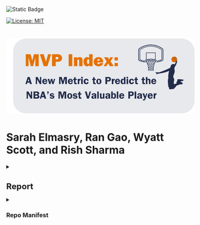![Static Badge](https://img.shields.io/badge/Repo_Status%3A-Work_in_Progress-blue?style=flat&logo=data%3Aimage%2Fpng%3Bbase64%2CiVBORw0KGgoAAAANSUhEUgAAAC0AAAAiCAMAAAD8kqB9AAAClFBMVEUAAAD%2F%2F%2F%2FBYzTCysr2WxvyQRLnSibjUy3VZSLbQyvSjHHIjEX5%2F%2F%2F5%2B%2FvIz9D8%2F%2F%2F4WhryWRz3QBHxUR7ySh%2FxbBjsTiHwbxnnTCXVQiz96eTg4N%2Fd3dzL0tH0XDPFzc32SRv0UB%2F3WRr4XRn1SR32VBv1Uhz0TB71URz0QBDySh3%2FYAP4ZxT1YxnwXRz0ZxnvTh7vVR7yPhDxQhfrTB%2FcVCLfRSzUUCfdPCbLciPQOjLu8fHc5OXn5eT85uHj4uHY19bKt6%2F3WBv2Uhv0WS%2F1TSDyWjT0Sx33XBr3Vhv0Vxz3XRr3Xhr1Uhv0Ux30SRv0Whv3Yhn2Xhr0UhzzPg%2F2RBb0Tx7zPg%2FzPg7zUR33YxjyTh%2F7XgL6WQDxTh%2FwVB%2F3Pw%2FzPA3wTh7zYRv1aBntTCDxXhzrTx%2FwSh7oYCDxaxjuTiDmSyHsWR7rPxnoQiXnchrmehr%2B9%2FTs7%2FD%2B7unW2djQ19jm2dbHxcLKuLD3v6%2FJrKL1SRvvelv25ePBxML7aRfg7%2FbS5ezY7PDA1t32VBv2UBz0SR70QxT0QxT0QxT2VRv1VRz3Yhn1Sx34VRvyTB%2F1Sh71Rhj2Uhz2TBj3YRn3Yxn1RBb5ZBfxTB%2F2ZBn7Zgz4Zhj4QhPuWB30ZBrySR3yXhzvSyDvWRv3PxDvTR%2F0WRzyYhvyPQ32aRryahrvViDuYhnxQRPzbRrsRh%2FYXSPuchnrcxjRp5vqbEr5v6%2F0cU3wWDD849vQqqD3pI32n4b2moDfhmznlmTocVD0XjX5Vhrl5ubKtKvirZ%2FPpprTpZbWnI%2F8q3z2lnv4lHn5pXXwn27fhGrfgmjlkF%2F5klzmclPjcFD1bUn0Z0Ptd0H3bDb0VCr0WyT4WRn7YRf4PQvBMCeZAAAAs3RSTlMA%2FQj72VQnHBIPBgX%2B%2Fv78%2BKqajGI0LyolBv7%2B%2Fv79%2FPX09PTu287Cv7%2B1oqCTi394c1pONCIYFRINCv7%2B%2Fv7%2B%2Fv79%2Ffv39fHw7evp4uHS0M%2FMysXFwbq4s7Cwq6SimpGQgX59eHJoYFlRUElHRD8sGRX%2B%2Fv7%2B%2Fv7%2B%2Fv7%2B%2Fv38%2FPv6%2Bvn57u3p4%2BLd19bV0tLNzcrIwsC5trSnp6eioJ%2Bem5uVlZWRkIiDbmlcS0tEOTQjHZlkpy4AAAI7SURBVDjLYqAPyBHU0Y6NjZlvCuZxLp%2BtrR2jI5iOS7nWjX2nT1xQ5ARzuKdc3Xf%2BzDV%2Fdlyq2dt3NvHbqUhAzJ50vKWxzi0Pt1sSttRLM25bAWYbbXd0YDwVgcflEirH%2BHi2dpoBmVyhe%2BWtd7isBTLxGM4MNDyRQZKBdXtlKf%2FJCLzBwua%2BGWh4BzsDE8RoY%2FyhuGQLsz3%2F5USg0Y4yjHvCufCrZlPYLMuztYt9%2Bjk%2BXjs5Y0JRJAQ0nHFbiNthaaDRQD4RhlfdPsvHKyXHSjj%2BhfYz2xbVVtsw7tbkIqxaAmg4b3kFwmjChh%2BSgRhNGIi57iyTKS45YIRDHiAONMMvyjvw70Iz2hzOMs3kQDX8qI3UARRXc2duQJLXW4MsN%2FdS864QJiQBUb1cZHnTeQvFETwTxSNXkFxdoCdoguZ2wwDdjXDOguvqcKMLkwOEOTG8mh%2FpoysOM7xGBMrapM8SnIM1aDL8PGat4waxJFPZIe7V9fZNlcQRklYiagKB%2BqLcEJ74yqlKqklmeGLGyjjSU3laimiB%2BCrAoryVwkTMgYGHUzHIUjMDr1sNPso3BeLZcKpjMmfisEwTzErRiQpUVurXmNgm0Dtjjn7WsuRCDqAMWvj1%2BAWxsHgcdPJUnRwnst6CwVIsQ1ij28vpoAALS5Ca6mIU1aujVaINklp9s%2FMtkEQ52fKCneMN4tzDDNGcsmiCsIZzGoYLcxXVhNW1mNCFLZb6q2MrILO1%2BmZKYPMorlBlIBcAACpxj1lvNSqgAAAAAElFTkSuQmCC&labelColor=%23232D4B&color=%23E57200)

[![License: MIT](https://img.shields.io/badge/License-MIT-yellow.svg)](https://opensource.org/licenses/MIT)

<h1 align="center">
    <img src="images/logo.png" alt="mftool-java">
</h1>
<p align="center">

# Sarah Elmasry, Ran Gao, Wyatt Scott, and Rish Sharma

<details>
<summary><h1 style="font-size: 22px;">Report</h1></summary>

<details>
<summary><h3 style="font-size: 16px;">Introduction</h3></summary>

Data Scientists and analysts have developed several metrics for determining a player's value to their team's success. Prominent examples include Value Over Replacement Player (VORP), Box Plus/Minus (BPM), and FiveThirtyEight's Robust Algorithm (using) Player Tracking (and) On/Off Ratings (RAPTOR)​. We aim to develop a multivariate index that weighs these parameters based on how well they predict MVP rankings, then test it on unseen data for the most recent five seasons to see if our "MVP index" correctly predicts the MVP rankings.​ We will experiment with the index formula and compare it to other methods developed by reputable analyst sources.

</details>

<details>
<summary><h3 style="font-size: 16px;">Data</h3></summary>

We obtained the dataset from Kaggle, but the data was originally scraped from Basketball-Reference via automated HTML parsing. The dataset contains statistics for National Basketball Association (NBA) players relevant to determining the Most Valuable Player (MVP) in a season and has 7,329 entries with 53 columns. The dataset is significant in its breadth and depth of coverage.

The dataset is stored in a comma-separated Excel sheet, `mvp_data.csv`, which we load into `DataCleaning_EDA.ipynb` and perform some cleaning and aggregation steps, including:

* Fill missing values for the Rank, mvp_share, and Trp Dbl (Triple Double) columns
* Normalize the Trp Dbl column by dividing it by G (the total number of games played in a given season)
* Convert G (Games) and Season columns to integer data type
* Filter the entire data frame (`df`) to include only players that meet the 40-game requirement necessary to be considered for the MVP award
* Create the Rk_Conf (Conference Ranking) column – calculate conference rankings for each season based on W (the number of wins), then re-rank the conference rankings within each season and conference group.
* Save the edited data frame thus far to `mvp_data_edit.csv` (we use this in `Test.ipynb` to merge predicted values with actual and compare results)
* Drop the Conference and W (Wins) columns
* Create a separate data frame (`df_last`) with the data for the most recent five seasons (2018–22), which we use to test our final model and index in `Test.ipynb`
* Create last_names and last_seasons
* Check for missing values: We found many missing values for seasons before 1980; for example, 3P (Three-pointers) were not introduced in the NBA until 1979–80, and there are a lot of missing values before then, so we drop any season before 1980.
* Save `df` and `df_last` to comma-separated Excel files

We discuss some additional preprocessing steps in the Experimental Design section below, as these steps relate to the project's feature selection and modeling phases.

The values we seek to predict are in the `mvp_share` column, which represents the result of the MVP voting for each season.

</details>


<details>
<summary><h3 style="font-size: 16px;">Experimental Design</h3></summary>

<details>
<summary><h4 style="font-size: 14px;">Hardware Details</h4></summary>

We use Rivanna – the University of Virginia’s High-Performance Computing (HPC) system – with the following hardware details:

* **System**: Linux
* **Node Name**: udc-an34-1
* **Release**: 4.18.0-425.10.1.el8_7.x86_64
* **Version**: #1 SMP Thu Jan 12 16:32:13 UTC 2023
* **Machine**: x86_64
* **CPU Cores**: 28
* **RAM**: 36GB
* **CPU Vendor**: AuthenticAMD
* **CPU Model**: AMD EPYC 7742 64-Core Processor
</details>

<details>
<summary><h4 style="font-size: 14px;">Feature Selection Process</h4></summary>

In `FeatureSelection.ipynb`, we load in the main data frame (`df`) that we created and saved in `DataCleaning_EDA.ipynb`.

We perform robust feature selection to reduce model and index complexity. The main code we use for feature selection can be found in `preptrain.py`. This Python module file includes a function, `preprocess_and_train`, which we employ in `FeatureSelection.ipynb`. We wrote the function to perform the following:

* Impute missing values with the median value for numeric features, scale the features using standardization (subtracting the mean and dividing by the standard deviation) and apply one-hot encoding for categorical features.

* Apply the preprocessing separately to the training and testing datasets and extract the feature names, removing any prefixes.

* Train and test eight different models on the preprocessed data and extract the feature importance scores of the top ten predictors. The models are:

  - Random Forest (RF)
  - Decision Tree (DTree)
  - Principal Component Analysis (PCA)
  - Gradient Boosting (GB)
  - Support Vector (SVR)
  - Extra Trees (XTrees)
  - AdaBoost (Ada)
  - Extreme Gradient Boosting (XGB)

For hyperparameter tuning, we define a reasonably extensive parameter grid for each method and use Bayesian optimization with five-fold cross-validation to sample parameter settings from the specified distributions.

In `FeatureSelection.ipynb`, we run the `preprocess_and_train function` from `preptrain.py` and use the `print_dict_imps` function from `print_imps.py` to print tables of the feature importances for each method, which we store in a Python dictionary via the `preprocess_and_train function`. We then use the `avg_imp` function from `print_imps.py` to display the average feature importance across the eight methods. 

We then use the `avg_imp` function from `print_imps.py` to display the average feature importance across the eight methods. The results for the top 10 features included several features related to points (scoring) that are highly correlated, including FT (free throws), 2P (two-pointers), FG (field goals), FGA (field goal attempts), FTA (free throw attempts) and PTS (points).

The results for the top 10 features include several highly correlated features related to scoring, including FT (free throws), 2P (two-pointers), FG (field goals), FGA (field goal attempts), FTA (free throw attempts), and PTS (points).

We chose to drop all of these except PTS because the latter effectively captures the others. The resulting top ten features are:

- OWS = Offensive Win Shares (see <a href="https://www.basketball-reference.com/about/ws.html">NBA Win Shares</a> for more information on how this is calculated)
- MP = Minutes Played
- PTS = Points
- WS = Win Shares (see <a href="https://www.basketball-reference.com/about/ws.html">NBA Win Shares</a> for information about how this feature is calculated)
- VORP = Value Over Replacement Player
- PER = Player Efficiency Rating (see <a href="https://www.basketball-reference.com/about/per.html">Calculating PER</a> for the formula)
- TOV = Turnovers
- AST = Assists
- TS% = True Shooting Percentage
- Rk_Year = Team league ranking

There are still some highly correlated features, but we proceed with these 10 and save them into a comma-separated Excel file (`df_separated.csv`) to use for modeling.

</details>

<details>
<summary><h4 style="font-size: 14px;">Modeling</h4></summary>

In `Models.ipynb`, we use `df_selected.csv` to train and test only the ensemble and tree-based methods, as these are best suited for our next task — finding the best model we can and using the feature importance scores to inform our index design.

The image below displays the average feature importance score for each feature. 

![](images/avg_importance.png)

As the table shows, on average, Win Shares (WS) and Value Over Replacement Play (VORP) are the most important features. 

The table below highlights the best-performing model (the ExtraTrees regressor), which barely outperforms the Extreme GradientBoosting Regressor (XGBoost). We save the best ExtraTrees model from `Models.ipynb` and import it into `Test.ipynb`, where we test it against the 2018–22 seasons.

![](images/model_performance.png)

</details>

<details>
<summary><h4 style="font-size: 14px;">Testing</h4></summary>

In `Test.ipynb`, we load in the selected features as `df_selected`, the training dataset as `df`, the testing dataset containing the data for the 2018–22 seasons as `df_last`, and the best model as `XTrees`. We filter `df` and `df_last` to include only the predictors in `df_selected`. 

We then perform an 80-20 train/test split of `df` and train and test `XTrees`. Next, we use `XTrees` to predict the mvp_share for the 2018–22 seasons and compare the predicted values to the actual values.

The image below displays the top four (by actual MVP share) players for the 2018–22 seasons and compares the predictions to the actual values. 

![](images/pred_actual.png)

TO BE CONTINUED AFTER TESTING ...

</details>
</details>

<details>
<summary><h3 style="font-size: 16px;">Results</h3></summary>

TBD...

</details>

<details>
<summary><h3 style="font-size: 16px;">Testing</h3></summary>

TBD ...

</details>

<details>
<summary><h3 style="font-size: 16px;">Conclusions</h3></summary>

TBD ...

</details>
</details>

<details>
<summary><h1 style="font-size: 16px;">Repo Manifest</h1></summary>

<details>
<summary><img src="images/ipynb.png" align="left" width="40" height="40" /> Jupyter Notebooks</summary>
  
- ### [FeatureSelection.ipynb](https://github.com/WD-Scott/DS5110_Project/blob/main/Jupyter%20Notebooks/FeatureSelection.ipynb):

  Feature Selection notebook where we use the `preprocess_and_train` function from `preptrain.py` and ensemble the methods to generate the best 10 features.
  
- ### [DataCleaning_EDA.ipynb](https://github.com/WD-Scott/DS5110_Project/blob/main/Jupyter%20Notebooks/DataCleaning_EDA.ipynb):
  
  Exploratory notebook where the data is cleaned; includes some basic EDA.

- ### [Models.ipynb](https://github.com/WD-Scott/DS5110_Project/blob/main/Jupyter%20Notebooks/Models.ipynb):

  Modeling notebook where we use the selected features (from `df_selected.csv`) to train and evaluate a range of models and extract their feature importance. These results will inform how we weight features in the index.

- ### [Test.ipynb](https://github.com/WD-Scott/DS5110_Project/blob/main/Jupyter%20Notebooks/Test.ipynb):

  This notebook contains the code where we test our best model (from `Models.ipynb`) against the last five seasons. We include some visualizations showing the model prediction versus the actual values.

</details>
<br>
<details>
<summary><img src="images/csv.png" align="left" width="40" height="40" /> Data Files</summary>
  
- ### [df_clean.csv](https://github.com/WD-Scott/DS5110_Project/blob/main/Data%20Files/df_clean.csv):
  
  Main .csv file used for training and validation.

- ### [df_last.csv](https://github.com/WD-Scott/DS5110_Project/blob/main/Data%20Files/df_last.csv):
  
  Testing .csv file for examining model performance on last 5 seasons (2018-22).

- ### [df_selected.csv](https://github.com/WD-Scott/DS5110_Project/blob/main/Data%20Files/df_selected.csv):

  Selected features .csv containing the subset of predictor variables.

- ### [mvp_data.csv](https://github.com/WD-Scott/DS5110_Project/blob/main/Data%20Files/mvp_data.csv):
  Initial NBA mvp data set. Reduced in `DataCleaning_EDA.ipynb` to only include essential rows and columns of study.
</details>
<br>
<details>
<summary><img src="images/py.png" align="left" width="40" height="40" /> Python Module Files (helper functions, classes)</summary>
  
- ### [pltcorrheatmap.py](https://github.com/WD-Scott/DS5110_Project/blob/main/Python%20Modules/pltcorrheatmap.py):
  
  Custom function to generate correlation heat maps to help determine multicollnearity as we examine feature importance.

- ### [print_imps.py](https://github.com/WD-Scott/DS5110_Project/blob/main/Python%20Modules/print_imps.py):

  Custom function to print model feature importance scores for the selected features.

- ### [preptrain.py](https://github.com/WD-Scott/DS5110_Project/blob/main/Python%20Modules/preptrain.py):
  
  Custom function/pipeline for preprocessing and feature selection.
  
</details>
</details>
